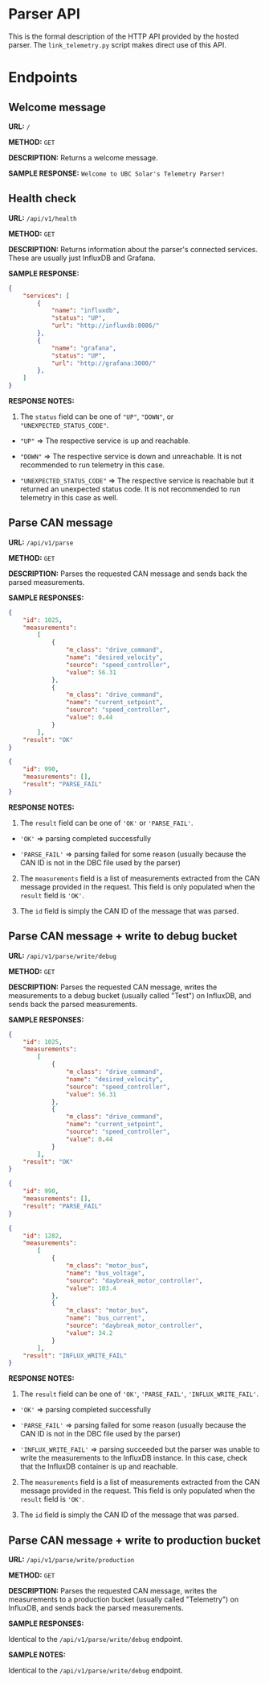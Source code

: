 # Parser API

This is the formal description of the HTTP API provided by the hosted parser. The `link_telemetry.py` script makes direct use of this API.

# Endpoints

## Welcome message

**URL:** `/`

**METHOD:** `GET`

**DESCRIPTION:** Returns a welcome message.

**SAMPLE RESPONSE:** `Welcome to UBC Solar's Telemetry Parser!`

## Health check

**URL:** `/api/v1/health`

**METHOD:** `GET`

**DESCRIPTION:** Returns information about the parser's connected services. These are usually just InfluxDB and Grafana.

**SAMPLE RESPONSE:** 

```json
{
    "services": [
        {
            "name": "influxdb",
            "status": "UP",
            "url": "http://influxdb:8086/"
        },
        {
            "name": "grafana",
            "status": "UP",
            "url": "http://grafana:3000/"
        },
    ]
}
```

**RESPONSE NOTES:** 

1. The `status` field can be one of `"UP"`, `"DOWN"`, or `"UNEXPECTED_STATUS_CODE"`.

- `"UP"` => The respective service is up and reachable.

- `"DOWN"` => The respective service is down and unreachable. It is not recommended to run telemetry in this case.

- `"UNEXPECTED_STATUS_CODE"` => The respective service is reachable but it returned an unexpected status code. It is not recommended to run telemetry in this case as well.

## Parse CAN message

**URL:** `/api/v1/parse`

**METHOD:** `GET`

**DESCRIPTION:** Parses the requested CAN message and sends back the parsed measurements.

**SAMPLE RESPONSES:** 

```json
{
    "id": 1025,
    "measurements": 
        [
            {
                "m_class": "drive_command",
                "name": "desired_velocity",
                "source": "speed_controller",
                "value": 56.31
            },
            {
                "m_class": "drive_command", 
                "name": "current_setpoint", 
                "source": "speed_controller",
                "value": 0.44
            }
        ],
    "result": "OK"
}
```

```json
{
    "id": 990,
    "measurements": [],
    "result": "PARSE_FAIL"
}
```

**RESPONSE NOTES:**

1. The `result` field can be one of `'OK'` or `'PARSE_FAIL'`.

- `'OK'` => parsing completed successfully

- `'PARSE_FAIL'` => parsing failed for some reason (usually because the CAN ID is not in the DBC file used by the parser)

2. The `measurements` field is a list of measurements extracted from the CAN message provided in the request. This field is only populated when the `result` field is `'OK'`.

3. The `id` field is simply the CAN ID of the message that was parsed.

## Parse CAN message + write to debug bucket

**URL:** `/api/v1/parse/write/debug`

**METHOD:** `GET`

**DESCRIPTION:** Parses the requested CAN message, writes the measurements to a debug bucket (usually called "Test") on InfluxDB, and sends back the parsed measurements.

**SAMPLE RESPONSES:** 

```json
{
    "id": 1025,
    "measurements": 
        [
            {
                "m_class": "drive_command",
                "name": "desired_velocity",
                "source": "speed_controller",
                "value": 56.31
            },
            {
                "m_class": "drive_command", 
                "name": "current_setpoint", 
                "source": "speed_controller",
                "value": 0.44
            }
        ],
    "result": "OK"
}
```

```json
{
    "id": 990,
    "measurements": [],
    "result": "PARSE_FAIL"
}
```

```json
{
    "id": 1282, 
    "measurements": 
        [
            {
                "m_class": "motor_bus",
                "name": "bus_voltage",
                "source": "daybreak_motor_controller",
                "value": 103.4
            },
            {
                "m_class": "motor_bus",
                "name": "bus_current",
                "source": "daybreak_motor_controller",
                "value": 34.2
            }
        ],
    "result": "INFLUX_WRITE_FAIL"
}
```

**RESPONSE NOTES:**

1. The `result` field can be one of `'OK'`, `'PARSE_FAIL'`, `'INFLUX_WRITE_FAIL'`.

- `'OK'` => parsing completed successfully

- `'PARSE_FAIL'` => parsing failed for some reason (usually because the CAN ID is not in the DBC file used by the parser)

- `'INFLUX_WRITE_FAIL'` => parsing succeeded but the parser was unable to write the measurements to the InfluxDB instance. In this case, check that the InfluxDB container is up and reachable. 

2. The `measurements` field is a list of measurements extracted from the CAN message provided in the request. This field is only populated when the `result` field is `'OK'`.

3. The `id` field is simply the CAN ID of the message that was parsed.

## Parse CAN message + write to production bucket

**URL:** `/api/v1/parse/write/production`

**METHOD:** `GET`

**DESCRIPTION:** Parses the requested CAN message, writes the measurements to a production bucket (usually called "Telemetry") on InfluxDB, and sends back the parsed measurements.

**SAMPLE RESPONSES:**

Identical to the `/api/v1/parse/write/debug` endpoint.

**SAMPLE NOTES:**

Identical to the `/api/v1/parse/write/debug` endpoint.

